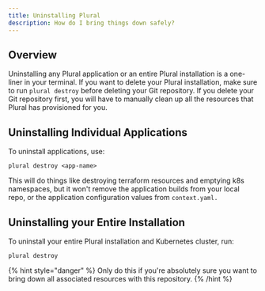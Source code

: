 ```yaml
---
title: Uninstalling Plural
description: How do I bring things down safely?
---
```


## Overview

Uninstalling any Plural application or an entire Plural installation is a one-liner in your terminal. If you want to delete your Plural installation, make sure to run `plural destroy` before deleting your Git repository. If you delete your Git repository first, you will have to manually clean up all the resources that Plural has provisioned for you.&#x20;

## Uninstalling Individual Applications

To uninstall applications, use:

```
plural destroy <app-name>
```

This will do things like destroying terraform resources and emptying k8s namespaces, but it won't remove the application builds from your local repo, or the application configuration values from `context.yaml.`

## Uninstalling your Entire Installation

To uninstall your entire Plural installation and Kubernetes cluster, run:

```
plural destroy
```

{% hint style="danger" %}
Only do this if you're absolutely sure you want to bring down all associated resources with this repository.
{% /hint %}

